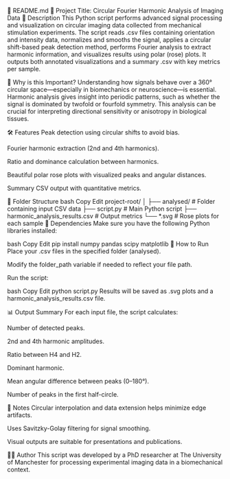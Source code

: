 📘 README.md
📌 Project Title: Circular Fourier Harmonic Analysis of Imaging Data
📖 Description
This Python script performs advanced signal processing and visualization on circular imaging data collected from mechanical stimulation experiments. The script reads .csv files containing orientation and intensity data, normalizes and smooths the signal, applies a circular shift-based peak detection method, performs Fourier analysis to extract harmonic information, and visualizes results using polar (rose) plots. It outputs both annotated visualizations and a summary .csv with key metrics per sample.

🧠 Why is this Important?
Understanding how signals behave over a 360° circular space—especially in biomechanics or neuroscience—is essential. Harmonic analysis gives insight into periodic patterns, such as whether the signal is dominated by twofold or fourfold symmetry. This analysis can be crucial for interpreting directional sensitivity or anisotropy in biological tissues.

🛠️ Features
Peak detection using circular shifts to avoid bias.

Fourier harmonic extraction (2nd and 4th harmonics).

Ratio and dominance calculation between harmonics.

Beautiful polar rose plots with visualized peaks and angular distances.

Summary CSV output with quantitative metrics.

📂 Folder Structure
bash
Copy
Edit
project-root/
│
├── analysed/                 # Folder containing input CSV data
├── script.py                 # Main Python script
├── harmonic_analysis_results.csv  # Output metrics
└── *.svg                     # Rose plots for each sample
🧪 Dependencies
Make sure you have the following Python libraries installed:

bash
Copy
Edit
pip install numpy pandas scipy matplotlib
🚀 How to Run
Place your .csv files in the specified folder (analysed).

Modify the folder_path variable if needed to reflect your file path.

Run the script:

bash
Copy
Edit
python script.py
Results will be saved as .svg plots and a harmonic_analysis_results.csv file.

📊 Output Summary
For each input file, the script calculates:

Number of detected peaks.

2nd and 4th harmonic amplitudes.

Ratio between H4 and H2.

Dominant harmonic.

Mean angular difference between peaks (0–180°).

Number of peaks in the first half-circle.

📝 Notes
Circular interpolation and data extension helps minimize edge artifacts.

Uses Savitzky-Golay filtering for signal smoothing.

Visual outputs are suitable for presentations and publications.

👨‍🔬 Author
This script was developed by a PhD researcher at The University of Manchester for processing experimental imaging data in a biomechanical context.

